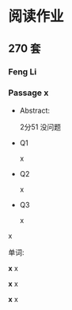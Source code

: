# 阅读作业

## 270 套

### Feng Li

### Passage x

- Abstract:

  2分51 没问题

- Q1

  x

- Q2

  x

- Q3

  x

x

单词:

**x** x

**x** x

**x** x